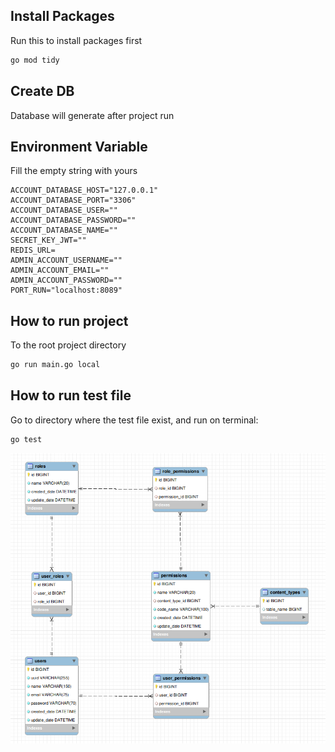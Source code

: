 ## Install Packages

Run this to install packages first
```bash
go mod tidy
```

## Create DB
Database will generate after project run


## Environment Variable
Fill the empty string with yours
```
ACCOUNT_DATABASE_HOST="127.0.0.1"
ACCOUNT_DATABASE_PORT="3306"
ACCOUNT_DATABASE_USER=""
ACCOUNT_DATABASE_PASSWORD=""
ACCOUNT_DATABASE_NAME=""
SECRET_KEY_JWT=""
REDIS_URL=
ADMIN_ACCOUNT_USERNAME=""
ADMIN_ACCOUNT_EMAIL=""
ADMIN_ACCOUNT_PASSWORD=""
PORT_RUN="localhost:8089"
```
## How to run project
To the root project directory

```bash
go run main.go local
```


## How to run test file
Go to directory where the test file exist, and run on terminal:

```bash
go test
```
![Alt text](docs/TableRelations.png?raw=true "Tabel Relations")

